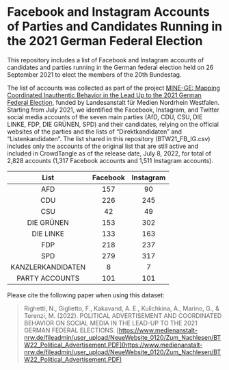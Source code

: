 # Facebook and Instagram Accounts of Parties and Candidates Running in the 2021 German Federal Election

This repository includes a list of Facebook and Instagram accounts of candidates and parties running in the German federal election held on 26 September 2021 to elect the members of the 20th Bundestag.

The list of accounts was collected as part of the project [MINE-GE: Mapping Coordinated Inauthentic Behavior in the Lead Up to the 2021 German Federal Election](https://www.medienanstalt-nrw.de/fileadmin/user_upload/NeueWebsite_0120/Zum_Nachlesen/BTW22_Political_Advertisement.PDF), funded by Landesanstalt für Medien Nordrhein Westfalen. Starting from July 2021, we identified the Facebook, Instagram, and Twitter social media accounts of the seven main parties (AfD, CDU, CSU, DIE LINKE, FDP, DIE GRÜNEN, SPD) and their candidates, relying on the official websites of the parties and the lists of “Direktkandidaten” and “Listenkandidaten”. The list shared in this repository (BTW21_FB_IG.csv) includes only the accounts of the original list that are still active and included in CrowdTangle as of the release date, July 8, 2022, for total of 2,828 accounts (1,317 Facebook accounts and 1,511 Instagram accounts).

| List | Facebook  | Instagram  |
| :---:   | :-: | :-: |
| AFD | 157 | 90 |
| CDU | 226 | 245 |
| CSU | 42 | 49 |
| DIE GRÜNEN | 153 | 302 |
| DIE LINKE | 133 | 163 |
| FDP | 218 | 237 |
| SPD | 279 | 317 |
| KANZLERKANDIDATEN | 8 | 7 |
| PARTY ACCOUNTS | 101 | 101 |
     
Please cite the following paper when using this dataset:
> Righetti, N., Giglietto, F., Kakavand, A. E., Kulichkina, A., Marino, G., & Terenzi, M. (2022). POLITICAL ADVERTISEMENT AND COORDINATED BEHAVIOR ON SOCIAL MEDIA IN THE LEAD-UP TO THE 2021 GERMAN FEDERAL ELECTIONS. [https://www.medienanstalt-nrw.de/fileadmin/user_upload/NeueWebsite_0120/Zum_Nachlesen/BTW22_Political_Advertisement.PDF](https://www.medienanstalt-nrw.de/fileadmin/user_upload/NeueWebsite_0120/Zum_Nachlesen/BTW22_Political_Advertisement.PDF)


